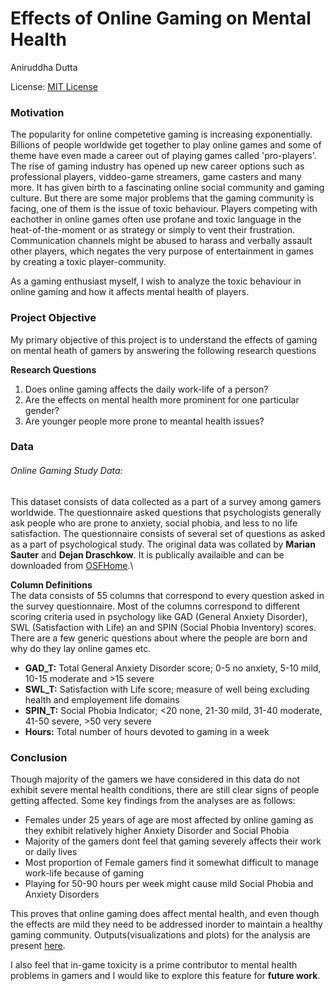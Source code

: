 # Effects of Online Gaming on Mental Health
Aniruddha Dutta

License: [MIT License](https://github.com/Aniruddha2994/DATA-512-final/blob/main/LICENSE)

### Motivation
The popularity for online competetive gaming is increasing exponentially. Billions of people worldwide get together to play online games and some of theme have even made a career out of playing games called 'pro-players'. 
The rise of gaming industry has opened up new career options such as professional players, viddeo-game streamers, game casters and many more. It has given birth to a fascinating online social community and gaming culture. But there are some major problems that the gaming community is facing, one of them is the issue of toxic behaviour. Players competing with eachother in online games often use profane and toxic language in the heat-of-the-moment or as strategy or simply to vent their frustration. Communication channels might be abused to harass and verbally assault other players, which negates the very purpose of entertainment in games by creating a toxic player-community.

As a gaming enthusiast myself, I wish to analyze the toxic behaviour in online gaming and how it affects mental health of players.

### Project Objective
My primary objective of this project is to understand the effects of gaming on mental heath of gamers by answering the following research questions

<b>Research Questions</b>
1. Does online gaming affects the daily work-life of a person?
2. Are the effects on mental health more prominent for one particular gender?
3. Are younger people more prone to meantal health issues?


### Data

###### Online Gaming Study Data:
This dataset consists of data collected as a part of a survey among gamers worldwide. The questionnaire asked questions that psychologists generally ask people who are prone to anxiety, social phobia, and less to no life satisfaction. The questionnaire consists of several set of questions as asked as a part of psychological study. The original data was collated by <b>Marian Sauter</b> and <b>Dejan Draschkow</b>.
It is publically availaible and can be downloaded from [OSFHome](https://osf.io/ru5kc/?view_only=4c54da075e164ea2a5329f5669d03c41![image.png](attachment:image.png)).\

<b>Column Definitions</b>\
The data consists of 55 columns that correspond to every question asked in the survey questionnaire. Most of the columns correspond to different scoring criteria used in psychology like GAD (General Anxiety Disorder), SWL (Satisfaction with Life) an and SPIN (Social Phobia Inventory) scores. There are a few generic questions about where the people are born and why do they lay online games etc.

- <b>GAD_T:</b> Total General Anxiety Disorder score; 0-5 no anxiety, 5-10 mild, 10-15 moderate and >15 severe
- <b>SWL_T:</b> Satisfaction with Life score; measure of well being excluding health and employement life domains
- <b>SPIN_T:</b> Social Phobia Indicator; <20 none, 21-30 mild, 31-40 moderate, 41-50 severe, >50 very severe 
- <b>Hours:</b> Total number of hours devoted to gaming in a week

### Conclusion

Though majority of the gamers we have considered in this data do not exhibit severe mental health conditions, there are still clear signs of people getting affected. Some key findings from the analyses are as follows:

- Females under 25 years of age are most affected by online gaming as they exhibit relatively higher Anxiety Disorder and Social Phobia
- Majority of the gamers dont feel that gaming severely affects their work or daily lives
- Most proportion of Female gamers find it somewhat difficult to manage work-life because of gaming
- Playing for 50-90 hours per week might cause mild Social Phobia and Anxiety Disorders

This proves that online gaming does affect mental health, and even though the effects are mild they need to be addressed inorder to maintain a healthy gaming community. 
Outputs(visualizations and plots) for the analysis are present [here](https://github.com/Aniruddha2994/DATA-512-final/blob/main/outputs/).

I also feel that in-game toxicity is a prime contributor to mental health problems in gamers and I would like to explore this feature for <b>future work</b>.
